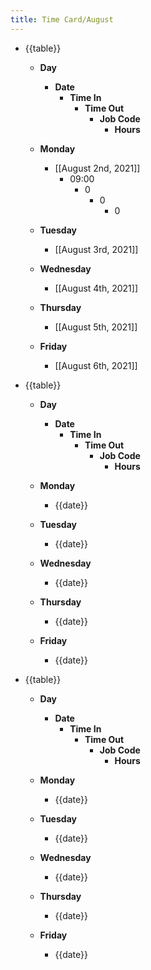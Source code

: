 ```yaml
---
title: Time Card/August
---
```


- {{table}}
	 - **Day**
		 - **Date**
			 - **Time In**
				 - **Time Out**
					 - **Job Code**
						 - **Hours**

	 - **Monday**
		 - [[August 2nd, 2021]]
			 - 09:00
				 - 0
					 - 0
						 - 0

	 - **Tuesday**
		 - [[August 3rd, 2021]]

	 - **Wednesday**
		 - [[August 4th, 2021]]

	 - **Thursday**
		 - [[August 5th, 2021]]

	 - **Friday**
		 - [[August 6th, 2021]]

- {{table}}
	 - **Day**
		 - **Date**
			 - **Time In**
				 - **Time Out**
					 - **Job Code**
						 - **Hours**

	 - **Monday**
		 - {{date}}

	 - **Tuesday**
		 - {{date}}

	 - **Wednesday**
		 - {{date}}

	 - **Thursday**
		 - {{date}}

	 - **Friday**
		 - {{date}}

- {{table}}
	 - **Day**
		 - **Date**
			 - **Time In**
				 - **Time Out**
					 - **Job Code**
						 - **Hours**

	 - **Monday**
		 - {{date}}

	 - **Tuesday**
		 - {{date}}

	 - **Wednesday**
		 - {{date}}

	 - **Thursday**
		 - {{date}}

	 - **Friday**
		 - {{date}}
